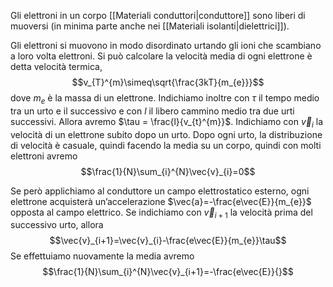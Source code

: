 Gli elettroni in un corpo [[Materiali conduttori|conduttore]] sono liberi di muoversi (in minima parte anche nei [[Materiali isolanti|dielettrici]]).

Gli elettroni si muovono in modo disordinato urtando gli ioni che scambiano a loro volta elettroni.
Si può calcolare la velocità media di ogni elettrone è detta velocità termica,
$$v_{T}^{m}\simeq\sqrt{\frac{3kT}{m_{e}}}$$
dove $m_{e}$ è la massa di un elettrone.
Indichiamo inoltre con $\tau$ il tempo medio tra un urto e il successivo e con $l$ il libero cammino medio tra due urti successivi. Allora avremo $\tau = \frac{l}{v_{t}^{m}}$.
Indichiamo con $\vec{v}_{i}$ la velocità di un elettrone subito dopo un urto.
Dopo ogni urto, la distribuzione di velocità è casuale, quindi facendo la media su un corpo, quindi con molti elettroni avremo
$$\frac{1}{N}\sum_{i}^{N}\vec{v}_{i}=0$$

Se però applichiamo al conduttore un campo elettrostatico esterno, ogni elettrone acquisterà un’accelerazione $\vec{a}=-\frac{e\vec{E}}{m_{e}}$ opposta al campo elettrico.
Se indichiamo con $\vec{v}_{i+1}$ la velocità prima del successivo urto, allora
$$\vec{v}_{i+1}=\vec{v}_{i}-\frac{e\vec{E}}{m_{e}}\tau$$
Se effettuiamo nuovamente la media avremo
$$\frac{1}{N}\sum_{i}^{N}\vec{v}_{i+1}=-\frac{e\vec{E}}{}$$
